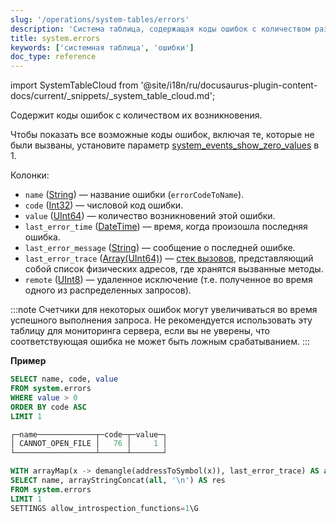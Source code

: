 ```yaml
---
slug: '/operations/system-tables/errors'
description: 'Система таблица, содержащая коды ошибок с количеством раз, когда они'
title: system.errors
keywords: ['системная таблица', 'ошибки']
doc_type: reference
---
```

import SystemTableCloud from '@site/i18n/ru/docusaurus-plugin-content-docs/current/_snippets/_system_table_cloud.md';

<SystemTableCloud/>

Содержит коды ошибок с количеством их возникновения.

Чтобы показать все возможные коды ошибок, включая те, которые не были вызваны, установите параметр [system_events_show_zero_values](../settings/settings.md#system_events_show_zero_values) в 1.

Колонки:

- `name` ([String](../../sql-reference/data-types/string.md)) — название ошибки (`errorCodeToName`).
- `code` ([Int32](../../sql-reference/data-types/int-uint.md)) — числовой код ошибки.
- `value` ([UInt64](../../sql-reference/data-types/int-uint.md)) — количество возникновений этой ошибки.
- `last_error_time` ([DateTime](../../sql-reference/data-types/datetime.md)) — время, когда произошла последняя ошибка.
- `last_error_message` ([String](../../sql-reference/data-types/string.md)) — сообщение о последней ошибке.
- `last_error_trace` ([Array(UInt64)](../../sql-reference/data-types/array.md)) — [стек вызовов](https://en.wikipedia.org/wiki/Stack_trace), представляющий собой список физических адресов, где хранятся вызванные методы.
- `remote` ([UInt8](../../sql-reference/data-types/int-uint.md)) — удаленное исключение (т.е. полученное во время одного из распределенных запросов).

:::note
Счетчики для некоторых ошибок могут увеличиваться во время успешного выполнения запроса. Не рекомендуется использовать эту таблицу для мониторинга сервера, если вы не уверены, что соответствующая ошибка не может быть ложным срабатыванием.
:::

**Пример**

```sql
SELECT name, code, value
FROM system.errors
WHERE value > 0
ORDER BY code ASC
LIMIT 1

┌─name─────────────┬─code─┬─value─┐
│ CANNOT_OPEN_FILE │   76 │     1 │
└──────────────────┴──────┴───────┘
```

```sql
WITH arrayMap(x -> demangle(addressToSymbol(x)), last_error_trace) AS all
SELECT name, arrayStringConcat(all, '\n') AS res
FROM system.errors
LIMIT 1
SETTINGS allow_introspection_functions=1\G
```